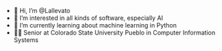 - 👋 Hi, I’m @Lallevato
- 👀 I’m interested in all kinds of software, especially AI
- 🌱 I’m currently learning about machine learning in Python
- 🐱‍🏍 Senior at Colorado State University Pueblo in Computer Information Systems

<!---
Lallevato/Lallevato is a ✨ special ✨ repository because its `README.md` (this file) appears on your GitHub profile.
You can click the Preview link to take a look at your changes.
--->
